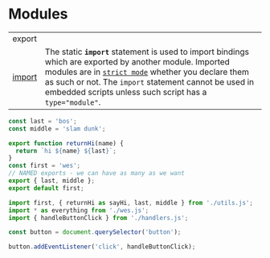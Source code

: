 # Modules

|  |  |
| :--- | :--- |
| export |  |
| [import](https://developer.mozilla.org/en-US/docs/Web/JavaScript/Reference/Statements/import) | The static **`import`** statement is used to import bindings which are exported by another module. Imported modules are in [`strict mode`](https://developer.mozilla.org/en-US/docs/Web/JavaScript/Reference/Strict_mode) whether you declare them as such or not. The `import` statement cannot be used in embedded scripts unless such script has a `type="module"`. |

```javascript
const last = 'bos';
const middle = 'slam dunk';

export function returnHi(name) {
  return `hi ${name} ${last}`;
}
const first = 'wes';
// NAMED exports - we can have as many as we want
export { last, middle };
export default first;

```

```javascript
import first, { returnHi as sayHi, last, middle } from './utils.js';
import * as everything from './wes.js';
import { handleButtonClick } from './handlers.js';

const button = document.querySelector('button');

button.addEventListener('click', handleButtonClick);

```

